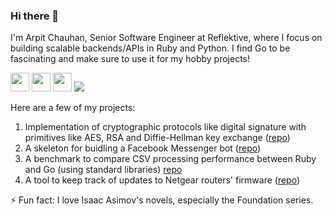 ### Hi there 👋

<!--
**arpitchauhan/arpitchauhan** is a ✨ _special_ ✨ repository because its `README.md` (this file) appears on your GitHub profile.

Here are some ideas to get you started:

- 🔭 I’m currently working on ...
- 🌱 I’m currently learning ...
- 👯 I’m looking to collaborate on ...
- 🤔 I’m looking for help with ...
- 💬 Ask me about ...
- 📫 How to reach me: ...
- 😄 Pronouns: ...
- ⚡ Fun fact: ...
-->

I'm Arpit Chauhan, Senior Software Engineer at Reflektive, where I focus on building scalable backends/APIs in Ruby and Python. I find Go to be fascinating and make sure to use it for my hobby projects!

<img src="https://avatars.githubusercontent.com/u/210414" height=30 width=30></img>
<img src="https://upload.wikimedia.org/wikipedia/commons/thumb/c/c3/Python-logo-notext.svg/1200px-Python-logo-notext.svg.png" height=30 width=30>
<img src="https://upload.wikimedia.org/wikipedia/commons/thumb/0/05/Go_Logo_Blue.svg/1280px-Go_Logo_Blue.svg.png" height=30>
<img src="https://api.segment.io/v1/pixel/track?data=eyJ3cml0ZUtleSI6IkZZdUdzMmR3NWpiREc2VkZZejd1dmZRYjh4S0E0ZXF2IiwidXNlcklkIjoidXNlciIsImV2ZW50IjoiUGFnZSBWaXNpdGVkIn0=">

Here are a few of my projects:

1. Implementation of cryptographic protocols like digital signature with primitives like AES, RSA and Diffie-Hellman key exchange ([repo](https://github.com/arpitchauhan/cryptographic-protocols-arduino-and-PC))
2. A skeleton for buidling a Facebook Messenger bot ([repo](https://github.com/arpitchauhan/messenger-bot))
3. A benchmark to compare CSV processing performance between Ruby and Go (using standard libraries) [repo](https://github.com/arpitchauhan/ruby-golang-performance-comparison)
4. A tool to keep track of updates to Netgear routers' firmware ([repo](https://github.com/arpitchauhan/netgear-update-checker)) 

⚡ Fun fact: I love Isaac Asimov's novels, especially the Foundation series.
